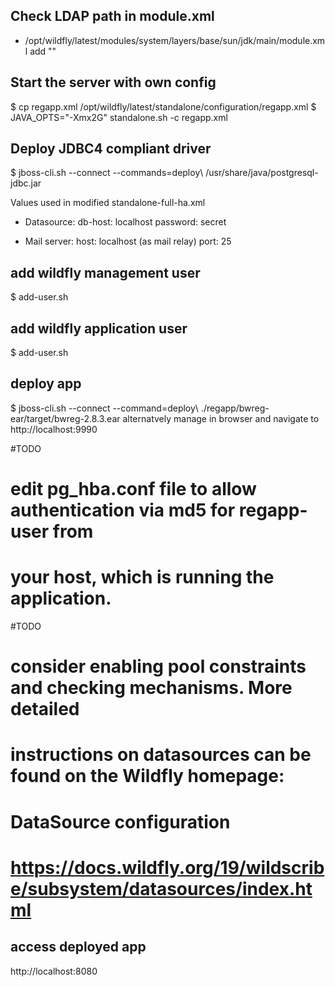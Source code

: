 
## Check LDAP path in module.xml
- /opt/wildfly/latest/modules/system/layers/base/sun/jdk/main/module.xml
    add "<path name="com/sun/jndi/ldap/ext"/>"


## Start the server with own config
$ cp regapp.xml /opt/wildfly/latest/standalone/configuration/regapp.xml
$ JAVA_OPTS="-Xmx2G" standalone.sh -c regapp.xml

## Deploy JDBC4 compliant driver
$ jboss-cli.sh --connect --commands=deploy\ /usr/share/java/postgresql-jdbc.jar

Values used in modified standalone-full-ha.xml
- Datasource:
    db-host: localhost
    password: secret

- Mail server:
    host: localhost (as mail relay)
    port: 25

## add wildfly management user
$ add-user.sh
## add wildfly application user
$ add-user.sh

## deploy app
$ jboss-cli.sh --connect --command=deploy\ ./regapp/bwreg-ear/target/bwreg-2.8.3.ear
alternatvely manage in browser and navigate to
http://localhost:9990


#TODO
# edit pg_hba.conf file to allow authentication via md5 for regapp-user from
# your host, which is running the application.

#TODO
# consider enabling pool constraints and checking mechanisms. More detailed
# instructions on datasources can be found on the Wildfly homepage:
# DataSource configuration
# https://docs.wildfly.org/19/wildscribe/subsystem/datasources/index.html

## access deployed app
http://localhost:8080
